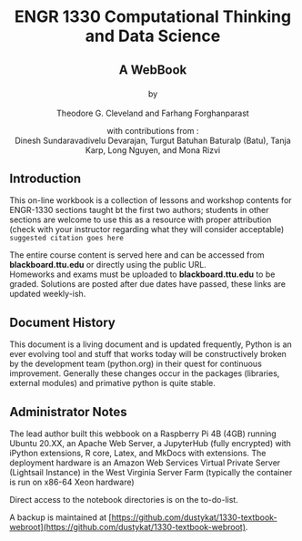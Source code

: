 # <p style="text-align:center"> ENGR 1330 Computational Thinking and Data Science </p>

## <p style="text-align:center">A WebBook </p>

<p style="text-align:center">by <br><br>Theodore G. Cleveland and Farhang Forghanparast<br></p>

<p style="text-align:center">with contributions from :<br> Dinesh Sundaravadivelu Devarajan, Turgut Batuhan Baturalp (Batu), Tanja Karp, Long Nguyen, and  Mona Rizvi </p>


## Introduction
 
This on-line workbook is a collection of lessons and workshop contents for ENGR-1330 sections taught bt the first two authors; students in other sections are welcome to use this as a resource with proper attribution (check with your instructor regarding what they will consider acceptable) `suggested citation goes here`

The entire course content is served here and can be accessed from **blackboard.ttu.edu** or directly using the public URL.  
Homeworks and exams must be uploaded to **blackboard.ttu.edu** to be graded.   Solutions are posted after due dates have passed, these links are updated weekly-ish.

## Document History
This document is a living document and is updated frequently, Python is an ever evolving tool and stuff that works today will be constructively broken by the development team (python.org) in their quest for continuous improvement.  Generally these changes occur in the packages (libraries, external modules) and primative python is quite stable.

## Administrator Notes
The lead author built this webbook on a Raspberry Pi 4B (4GB) running Ubuntu 20.XX, an Apache Web Server, a JupyterHub (fully encrypted) with iPython extensions, R core, Latex, and MkDocs with extensions.  The deployment hardware is an Amazon Web Services Virtual Private Server (Lightsail Instance) in the West Virginia Server Farm (typically the container is run on x86-64 Xeon hardware)

Direct access to the notebook directories is on the to-do-list.

A backup is maintained at [https://github.com/dustykat/1330-textbook-webroot](https://github.com/dustykat/1330-textbook-webroot).
 



